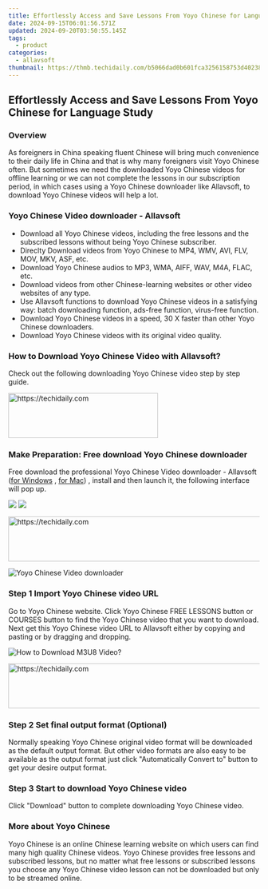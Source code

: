 ```yaml
---
title: Effortlessly Access and Save Lessons From Yoyo Chinese for Language Study
date: 2024-09-15T06:01:56.571Z
updated: 2024-09-20T03:50:55.145Z
tags:
  - product
categories:
  - allavsoft
thumbnail: https://thmb.techidaily.com/b5066dad0b601fca3256158753d40238cd5a1c7754394d186d31755e512b1e70.jpg
---
```


## Effortlessly Access and Save Lessons From Yoyo Chinese for Language Study

### Overview

As foreigners in China speaking fluent Chinese will bring much convenience to their daily life in China and that is why many foreigners visit Yoyo Chinese often. But sometimes we need the downloaded Yoyo Chinese videos for offline learning or we can not complete the lessons in our subscription period, in which cases using a Yoyo Chinese downloader like Allavsoft, to download Yoyo Chinese videos will help a lot.

### Yoyo Chinese Video downloader - Allavsoft

* Download all Yoyo Chinese videos, including the free lessons and the subscribed lessons without being Yoyo Chinese subscriber.
* Direclty Download videos from Yoyo Chinese to MP4, WMV, AVI, FLV, MOV, MKV, ASF, etc.
* Download Yoyo Chinese audios to MP3, WMA, AIFF, WAV, M4A, FLAC, etc.
* Download videos from other Chinese-learning websites or other video websites of any type.
* Use Allavsoft functions to download Yoyo Chinese videos in a satisfying way: batch downloading function, ads-free function, virus-free function.
* Download Yoyo Chinese videos in a speed, 30 X faster than other Yoyo Chinese downloaders.
* Download Yoyo Chinese videos with its original video quality.

### How to Download Yoyo Chinese Video with Allavsoft?

Check out the following downloading Yoyo Chinese video step by step guide.

<!-- affiliate ads begin -->
<a href="https://aligracehair.sjv.io/c/5597632/2135356/19272" target="_top" id="2135356">
  <img src="//a.impactradius-go.com/display-ad/19272-2135356" border="0" alt="https://techidaily.com" width="300" height="90"/>
</a>
<img height="0" width="0" src="https://aligracehair.sjv.io/i/5597632/2135356/19272" style="position:absolute;visibility:hidden;" border="0" />
<!-- affiliate ads end -->

### Make Preparation: Free download Yoyo Chinese downloader

Free download the professional Yoyo Chinese Video downloader - Allavsoft ([for Windows](https://tools.techidaily.com/allavsoft/products/) , [for Mac](https://tools.techidaily.com/allavsoft/products/)) , install and then launch it, the following interface will pop up.

[![](https://www.allavsoft.com/how-to/../images/how-to/free-download-win.jpg)](https://tools.techidaily.com/allavsoft/products/) [![](https://www.allavsoft.com/how-to/../images/how-to/free-download-mac.jpg)](https://tools.techidaily.com/allavsoft/products/)

<!-- affiliate ads begin -->
<a href="https://appsumo.8odi.net/c/5597632/2130874/7443" target="_top" id="2130874">
  <img src="//a.impactradius-go.com/display-ad/7443-2130874" border="0" alt="https://techidaily.com" width="728" height="90"/>
</a>
<img height="0" width="0" src="https://appsumo.8odi.net/i/5597632/2130874/7443" style="position:absolute;visibility:hidden;" border="0" />
<!-- affiliate ads end -->

![Yoyo Chinese Video downloader](https://www.allavsoft.com/how-to/../images/allavsoft/screen-shot-600.jpg)

### Step 1 Import Yoyo Chinese video URL

Go to Yoyo Chinese website. Click Yoyo Chinese FREE LESSONS button or COURSES button to find the Yoyo Chinese video that you want to download. Next get this Yoyo Chinese video URL to Allavsoft either by copying and pasting or by dragging and dropping.

![How to Download M3U8 Video?](https://www.allavsoft.com/how-to/../images/how-to/download-rtmp-video/download-rtmp-video.jpg)

<!-- affiliate ads begin -->
<a href="https://appsumo.8odi.net/c/5597632/2044583/7443" target="_top" id="2044583">
  <img src="//a.impactradius-go.com/display-ad/7443-2044583" border="0" alt="https://techidaily.com" width="728" height="90"/>
</a>
<img height="0" width="0" src="https://appsumo.8odi.net/i/5597632/2044583/7443" style="position:absolute;visibility:hidden;" border="0" />
<!-- affiliate ads end -->

### Step 2 Set final output format (Optional)

Normally speaking Yoyo Chinese original video format will be downloaded as the default output format. But other video formats are also easy to be available as the output format just click "Automatically Convert to" button to get your desire output format.

### Step 3 Start to download Yoyo Chinese video

Click "Download" button to complete downloading Yoyo Chinese video.

### More about Yoyo Chinese

Yoyo Chinese is an online Chinese learning website on which users can find many high quality Chinese videos. Yoyo Chinese provides free lessons and subscribed lessons, but no matter what free lessons or subscribed lessons you choose any Yoyo Chinese video lesson can not be downloaded but only to be streamed online.

<ins class="adsbygoogle"
     style="display:block"
     data-ad-format="autorelaxed"
     data-ad-client="ca-pub-7571918770474297"
     data-ad-slot="1223367746"></ins>

<ins class="adsbygoogle"
     style="display:block"
     data-ad-client="ca-pub-7571918770474297"
     data-ad-slot="8358498916"
     data-ad-format="auto"
     data-full-width-responsive="true"></ins>
